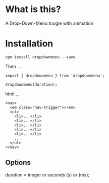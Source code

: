 # What is this?

A Drop-Down-Menu toogle with animation

# Installation

`npm install dropdownmenu --save`

Then ...

```
import { dropdownmenu } from 'dropdownmenu';

dropdownmenu(duration);
```

html ...

```
<nav>
  <em class="nav-trigger"></em>
  <ul>
    <li>...</li>
    <li>...</li>
    <li>...</li>
    <li>...</li>
    <li>...</li>
    ...
  </ul>
</nav>
```

## Options

duration = ineger in seconds (s) or (ms);
